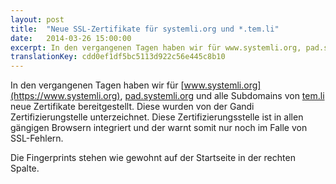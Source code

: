 ```yaml
---
layout: post
title:  "Neue SSL-Zertifikate für systemli.org und *.tem.li"
date:   2014-03-26 15:00:00
excerpt: In den vergangenen Tagen haben wir für www.systemli.org, pad.systemli.org und alle Subdomains von tem.li neue Zertifikate bereitgestellt. Diese wurden von der Gandi Zertifizierungstelle unterzeichnet. Diese Zertifizierungsstelle ist in allen gängigen Browsern integriert und der warnt somit nur noch im Falle von SSL-Fehlern.
translationKey: cdd0ef1df5bc5113d922c56e445c8b10
---
```


In den vergangenen Tagen haben wir für [www.systemli.org](https://www.systemli.org), [pad.systemli.org](https://pad.systemlli.org) und alle Subdomains von [tem.li](https://tem.li) neue Zertifikate bereitgestellt. Diese wurden von der Gandi Zertifizierungstelle unterzeichnet. Diese Zertifizierungsstelle ist in allen gängigen Browsern integriert und der warnt somit nur noch im Falle von SSL-Fehlern.

Die Fingerprints stehen wie gewohnt auf der Startseite in der rechten Spalte.
